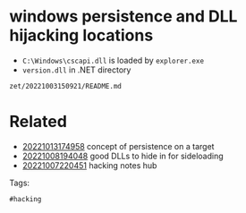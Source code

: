 # windows persistence and DLL hijacking locations
- `C:\Windows\cscapi.dll` is loaded by `explorer.exe`
- `version.dll` in .NET directory

` zet/20221003150921/README.md `

# Related

- [20221013174958](/zet/20221013174958/README.md) concept of persistence on a target
- [20221008194048](/zet/20221008194048/README.md) good DLLs to hide in for sideloading
- [20221007220451](/zet/20221007220451/README.md) hacking notes hub

Tags:

    #hacking
